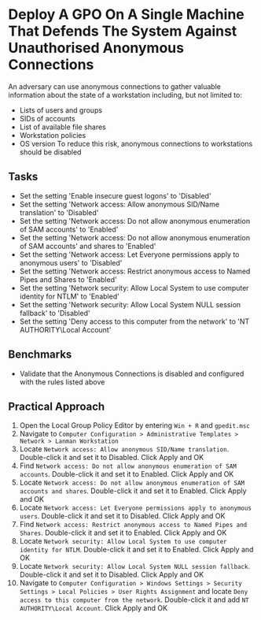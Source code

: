 # Deploy A GPO On A Single Machine That Defends The System Against Unauthorised Anonymous Connections
An adversary can use anonymous connections to gather valuable information about the state of a workstation including, but not limited to:
- Lists of users and groups
- SIDs of accounts
- List of available file shares
- Workstation policies
- OS version
To reduce this risk, anonymous connections to workstations should be disabled



## Tasks
- Set the setting 'Enable insecure guest logons' to 'Disabled'
- Set the setting 'Network access: Allow anonymous SID/Name translation' to 'Disabled'
- Set the setting 'Network access: Do not allow anonymous enumeration of SAM accounts' to 'Enabled'
- Set the setting 'Network access: Do not allow anonymous enumeration of SAM accounts' and shares to 'Enabled'
- Set the setting 'Network access: Let Everyone permissions apply to anonymous users' to 'Disabled'
- Set the setting 'Network access: Restrict anonymous access to Named Pipes and Shares to 'Enabled'
- Set the setting 'Network security: Allow Local System to use computer identity for NTLM' to 'Enabled'
- Set the setting 'Network security: Allow Local System NULL session fallback' to 'Disabled'
- Set the setting 'Deny access to this computer from the network' to 'NT AUTHORITY\Local Account'


## Benchmarks
- Validate that the Anonymous Connections is disabled and configured with the rules listed above


## Practical Approach
1. Open the Local Group Policy Editor by entering `Win + R` and `gpedit.msc`
2. Navigate to `Computer Configuration > Administrative Templates > Network > Lanman Workstation`
3. Locate `Network access: Allow anonymous SID/Name translation`. Double-click it and set it to Disabled. Click Apply and OK
4. Find `Network access: Do not allow anonymous enumeration of SAM accounts`. Double-click it and set it to Enabled. Click Apply and OK
5. Locate `Network access: Do not allow anonymous enumeration of SAM accounts and shares`. Double-click it and set it to Enabled. Click Apply and OK
6. Locate `Network access: Let Everyone permissions apply to anonymous users`. Double-click it and set it to Disabled. Click Apply and OK
7. Find `Network access: Restrict anonymous access to Named Pipes and Shares`. Double-click it and set it to Enabled. Click Apply and OK
8. Locate `Network security: Allow Local System to use computer identity for NTLM`. Double-click it and set it to Enabled. Click Apply and OK
9. Locate `Network security: Allow Local System NULL session fallback`. Double-click it and set it to Disabled. Click Apply and OK
10. Navigate to `Computer Configuration > Windows Settings > Security Settings > Local Policies > User Rights Assignment` and locate `Deny access to this computer from the network`. Double-click it and add `NT AUTHORITY\Local Account`. Click Apply and OK
